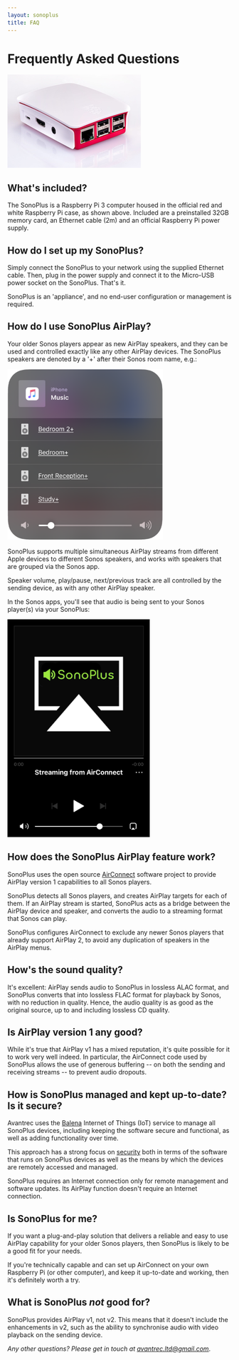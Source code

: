 ```yaml
---
layout: sonoplus
title: FAQ
---
```


# Frequently Asked Questions

![SonoPlus](/images/raspberrypi-in-case-02_300px.png)

## What's included?

The SonoPlus is a Raspberry Pi 3 computer housed in the official red and white Raspberry Pi case, as shown above. Included are a preinstalled 32GB memory card, an Ethernet cable (2m) and an official Raspberry Pi power supply.

## How do I set up my SonoPlus?

Simply connect the SonoPlus to your network using the supplied Ethernet cable. Then, plug in the power supply and connect it to the Micro-USB power socket on the SonoPlus. That's it.

SonoPlus is an 'appliance', and no end-user configuration or management is required.

## How do I use SonoPlus AirPlay?

Your older Sonos players appear as new AirPlay speakers, and they can be used and controlled exactly like any other AirPlay devices. The SonoPlus speakers are denoted by a '+' after their Sonos room name, e.g.:

![SonoPlus](/images/AirPlayMenu_Smaller.png)

SonoPlus supports multiple simultaneous AirPlay streams from different Apple devices to different Sonos speakers, and works with speakers that are grouped via the Sonos app.

Speaker volume, play/pause, next/previous track are all controlled by the sending device, as with any other AirPlay speaker.

In the Sonos apps, you'll see that audio is being sent to your Sonos player(s) via your SonoPlus:

![SonoPlus](/images/SonosAppView_Smaller.png)

## How does the SonoPlus AirPlay feature work?

SonoPlus uses the open source [AirConnect](https://github.com/philippe44/AirConnect) software project to provide AirPlay version 1 capabilities to all Sonos players. 

SonoPlus detects all Sonos players, and creates AirPlay targets for each of them. If an AirPlay stream is started, SonoPlus acts as a bridge between the AirPlay device and speaker, and converts the audio to a streaming format that Sonos can play.

SonoPlus configures AirConnect to exclude any newer Sonos players that already support AirPlay 2, to avoid any duplication of speakers in the AirPlay menus.

## How's the sound quality?

It's excellent: AirPlay sends audio to SonoPlus in lossless ALAC format, and SonoPlus converts that into lossless FLAC format for playback by Sonos, with no reduction in quality. Hence, the audio quality is as good as the original source, up to and including lossless CD quality.

## Is AirPlay version 1 any good?

While it's true that AirPlay v1 has a mixed reputation, it's quite possible for it to work very well indeed. In particular, the AirConnect code used by SonoPlus allows the use of generous buffering -- on both the sending and receiving streams -- to prevent audio dropouts.

## How is SonoPlus managed and kept up-to-date? Is it secure?

Avantrec uses the [Balena](https://www.balena.io) Internet of Things (IoT)  service to manage all SonoPlus devices, including keeping the software secure and functional, as well as adding functionality over time.

This approach has a strong focus on [security](https://www.balena.io/docs/learn/welcome/security/) both in terms of the software that runs on SonoPlus devices as well as the means by which the devices are remotely accessed and managed.

SonoPlus requires an Internet connection only for remote management and software updates. Its AirPlay function doesn't require an Internet connection.

## Is SonoPlus for me?

If you want a plug-and-play solution that delivers a reliable and easy to use AirPlay capability for your older Sonos players, then SonoPlus is likely to be a good fit for your needs.

If you're technically capable and can set up AirConnect on your own Raspberry Pi (or other computer), and keep it up-to-date and working, then it's definitely worth a try.

## What is SonoPlus *not* good for?

SonoPlus provides AirPlay v1, not v2. This means that it doesn't include the enhancements in v2, such as the ability to synchronise audio with video playback on the sending device.

*Any other questions? Please get in touch at [avantrec.ltd@gmail.com](avantrec.ltd@gmail.com)*.